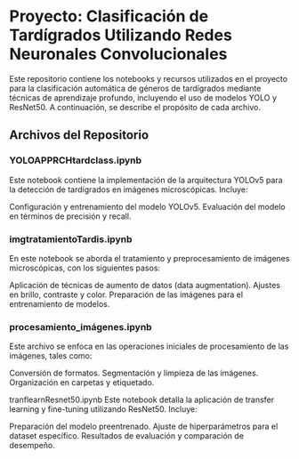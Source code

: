 # Proyecto: Clasificación de Tardígrados Utilizando Redes Neuronales Convolucionales
Este repositorio contiene los notebooks y recursos utilizados en el proyecto para la clasificación automática de géneros de tardígrados mediante técnicas de aprendizaje profundo, incluyendo el uso de modelos YOLO y ResNet50. A continuación, se describe el propósito de cada archivo.

## Archivos del Repositorio
### YOLOAPPRCHtardclass.ipynb
Este notebook contiene la implementación de la arquitectura YOLOv5 para la detección de tardígrados en imágenes microscópicas. Incluye:

Configuración y entrenamiento del modelo YOLOv5.
Evaluación del modelo en términos de precisión y recall.

### imgtratamientoTardis.ipynb
En este notebook se aborda el tratamiento y preprocesamiento de imágenes microscópicas, con los siguientes pasos:

Aplicación de técnicas de aumento de datos (data augmentation).
Ajustes en brillo, contraste y color.
Preparación de las imágenes para el entrenamiento de modelos.


### procesamiento_imágenes.ipynb
Este archivo se enfoca en las operaciones iniciales de procesamiento de las imágenes, tales como:

Conversión de formatos.
Segmentación y limpieza de las imágenes.
Organización en carpetas y etiquetado.


tranflearnResnet50.ipynb
Este notebook detalla la aplicación de transfer learning y fine-tuning utilizando ResNet50. Incluye:

Preparación del modelo preentrenado.
Ajuste de hiperparámetros para el dataset específico.
Resultados de evaluación y comparación de desempeño.
